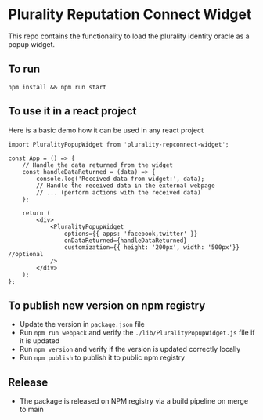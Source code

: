 # Plurality Reputation Connect Widget
This repo contains the functionality to load the plurality identity oracle as a popup widget.

## To run
```
npm install && npm run start
```

## To use it in a react project

Here is a basic demo how it can be used in any react project
```
import PluralityPopupWidget from 'plurality-repconnect-widget';

const App = () => {
    // Handle the data returned from the widget
    const handleDataReturned = (data) => {
        console.log('Received data from widget:', data);
        // Handle the received data in the external webpage
        // ... (perform actions with the received data)
    };

    return (
        <div>
            <PluralityPopupWidget
                options={{ apps: 'facebook,twitter' }}
                onDataReturned={handleDataReturned}
                customization={{ height: '200px', width: '500px'}} //optional
            />
        </div>
    );
};
```

## To publish new version on npm registry
- Update the version in `package.json` file
- Run `npm run webpack` and verify the `./lib/PluralityPopupWidget.js` file if it is updated
- Run `npm version` and verify if the version is updated correctly locally
- Run `npm publish` to publish it to public npm registry

## Release
- The package is released on NPM registry via a build pipeline on merge to main
